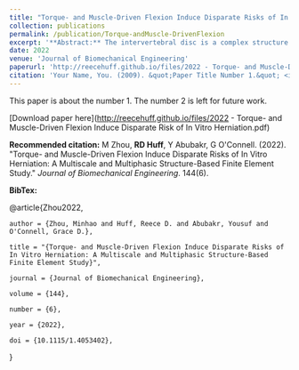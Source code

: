 ```yaml
---
title: "Torque- and Muscle-Driven Flexion Induce Disparate Risks of In Vitro Herniation: A Multiscale and Multiphasic Structure-Based Finite Element Study"
collection: publications
permalink: /publication/Torque-andMuscle-DrivenFlexion
excerpt: '**Abstract:** The intervertebral disc is a complex structure that experiences multiaxial stresses regularly. Disc failure through herniation is a common cause of lower back pain, which causes reduced mobility and debilitating pain, resulting in heavy socioeconomic burdens. Unfortunately, herniation etiology is not well understood, partially due to challenges in replicating herniation in vitro. Previous studies suggest that flexion elevated risks of herniation. Thus, the objective of this study was to use a multiscale and multiphasic finite element model to evaluate the risk of failure under torque- or muscle-driven flexion. Models were developed to represent torque-driven flexion with the instantaneous center of rotation (ICR) located on the disc, and the more physiologically representative muscle-driven flexion with the ICR located anterior of the disc. Model predictions highlighted disparate disc mechanics regarding bulk deformation, stress-bearing mechanisms, and intradiscal stress-strain distributions. Specifically, failure was predicted to initiate at the bone-disc boundary under torque-driven flexion, which may explain why endplate junction failure, instead of herniation, has been the more common failure mode observed in vitro. By contrast, failure was predicted to initiate in the posterolateral annulus fibrosus under muscle-driven flexion, resulting in consistent herniation. Our findings also suggested that muscle-driven flexion combined with axial compression could be sufficient for provoking herniation in vitro and in silico. In conclusion, this study provided a computational framework for designing in vitro testing protocols that can advance the assessment of disc failure behavior and the performance of engineered disc implants.'
date: 2022
venue: 'Journal of Biomechanical Engineering'
paperurl: 'http://reecehuff.github.io/files/2022 - Torque- and Muscle-Driven Flexion Induce Disparate Risk of In Vitro Herniation.pdf'
citation: 'Your Name, You. (2009). &quot;Paper Title Number 1.&quot; <i>Journal 1</i>. 1(1).'
---
```

This paper is about the number 1. The number 2 is left for future work.

[Download paper here](http://reecehuff.github.io/files/2022 - Torque- and Muscle-Driven Flexion Induce Disparate Risk of In Vitro Herniation.pdf)

**Recommended citation:**
M Zhou, **RD Huff**, Y Abubakr, G O'Connell. (2022). "Torque- and Muscle-Driven Flexion Induce Disparate Risks of In Vitro Herniation: A Multiscale and Multiphasic Structure-Based Finite Element Study." <i>Journal of Biomechanical Engineering</i>. 144(6).

**BibTex:**

@article{Zhou2022,

    author = {Zhou, Minhao and Huff, Reece D. and Abubakr, Yousuf and O'Connell, Grace D.},
    
    title = "{Torque- and Muscle-Driven Flexion Induce Disparate Risks of In Vitro Herniation: A Multiscale and Multiphasic Structure-Based Finite Element Study}",
    
    journal = {Journal of Biomechanical Engineering},
    
    volume = {144},
    
    number = {6},
    
    year = {2022},
    
    doi = {10.1115/1.4053402},
    
}
